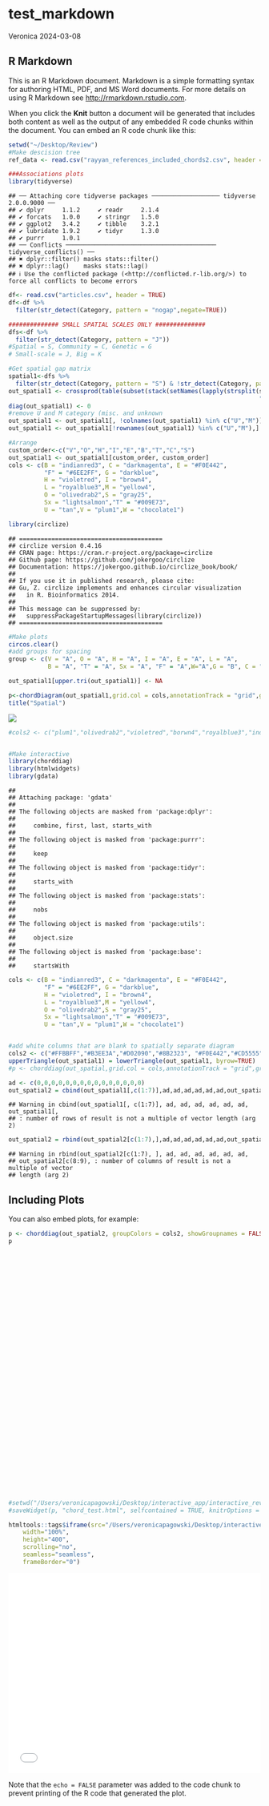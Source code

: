 test_markdown
================
Veronica
2024-03-08

## R Markdown

This is an R Markdown document. Markdown is a simple formatting syntax
for authoring HTML, PDF, and MS Word documents. For more details on
using R Markdown see <http://rmarkdown.rstudio.com>.

When you click the **Knit** button a document will be generated that
includes both content as well as the output of any embedded R code
chunks within the document. You can embed an R code chunk like this:

``` r
setwd("~/Desktop/Review")
#Make descision tree
ref_data <- read.csv("rayyan_references_included_chords2.csv", header = TRUE)

###Associations plots
library(tidyverse)
```

    ## ── Attaching core tidyverse packages ─────────────────── tidyverse 2.0.0.9000 ──
    ## ✔ dplyr     1.1.2     ✔ readr     2.1.4
    ## ✔ forcats   1.0.0     ✔ stringr   1.5.0
    ## ✔ ggplot2   3.4.2     ✔ tibble    3.2.1
    ## ✔ lubridate 1.9.2     ✔ tidyr     1.3.0
    ## ✔ purrr     1.0.1     
    ## ── Conflicts ────────────────────────────────────────── tidyverse_conflicts() ──
    ## ✖ dplyr::filter() masks stats::filter()
    ## ✖ dplyr::lag()    masks stats::lag()
    ## ℹ Use the conflicted package (<http://conflicted.r-lib.org/>) to force all conflicts to become errors

``` r
df<- read.csv("articles.csv", header = TRUE)
df<-df %>% 
  filter(str_detect(Category, pattern = "nogap",negate=TRUE))

############## SMALL SPATIAL SCALES ONLY ##############
dfs<-df %>% 
  filter(str_detect(Category, pattern = "J"))
#Spatial = S, Community = C, Genetic = G
# Small-scale = J, Big = K

#Get spatial gap matrix
spatial1<-dfs %>% 
  filter(str_detect(Category, pattern = "S") & !str_detect(Category, pattern = "G"))
out_spatial1 <- crossprod(table(subset(stack(setNames(lapply(strsplit(spatial1$Category, 
                                                                      "[][]|,\\s*"), trimws), spatial1$Id))[2:1], nzchar(values))))
diag(out_spatial1) <- 0
#remove U and M category (misc. and unknown
out_spatial1 <- out_spatial1[, !colnames(out_spatial1) %in% c("U","M")] 
out_spatial1 <- out_spatial1[!rownames(out_spatial1) %in% c("U","M"),]

#Arrange 
custom_order<-c("V","O","H","I","E","B","T","C","S")
out_spatial1 <- out_spatial1[custom_order, custom_order]
cols <- c(B = "indianred3", C = "darkmagenta", E = "#F0E442",
          "F" = "#6EE2FF", G = "darkblue",
          H = "violetred", I = "brown4",
          L = "royalblue3",M = "yellow4",
          O = "olivedrab2",S = "gray25",
          Sx = "lightsalmon","T" = "#009E73",
          U = "tan",V = "plum1",W = "chocolate1")

library(circlize)
```

    ## ========================================
    ## circlize version 0.4.16
    ## CRAN page: https://cran.r-project.org/package=circlize
    ## Github page: https://github.com/jokergoo/circlize
    ## Documentation: https://jokergoo.github.io/circlize_book/book/
    ## 
    ## If you use it in published research, please cite:
    ## Gu, Z. circlize implements and enhances circular visualization
    ##   in R. Bioinformatics 2014.
    ## 
    ## This message can be suppressed by:
    ##   suppressPackageStartupMessages(library(circlize))
    ## ========================================

``` r
#Make plots
circos.clear()
#add groups for spacing
group <- c(V = "A", O = "A", H = "A", I = "A", E = "A", L = "A",
           B = "A", "T" = "A", Sx = "A", "F" = "A",W="A",G = "B", C = "B",S = "B")

out_spatial1[upper.tri(out_spatial1)] <- NA

p<-chordDiagram(out_spatial1,grid.col = cols,annotationTrack = "grid",group=group, big.gap = 10) 
title("Spatial")
```

![](test_markdown_files/figure-gfm/unnamed-chunk-1-1.png)<!-- -->

``` r
#cols2 <- c("plum1","olivedrab2","violetred","borwn4","royalblue3","indianred3","#009E73","lightsalmon","#6EE2FF","chocolate1","gray25","darkblue","darkmagenta","green")


#Make interactive
library(chorddiag)
library(htmlwidgets)
library(gdata)
```

    ## 
    ## Attaching package: 'gdata'
    ## 
    ## The following objects are masked from 'package:dplyr':
    ## 
    ##     combine, first, last, starts_with
    ## 
    ## The following object is masked from 'package:purrr':
    ## 
    ##     keep
    ## 
    ## The following object is masked from 'package:tidyr':
    ## 
    ##     starts_with
    ## 
    ## The following object is masked from 'package:stats':
    ## 
    ##     nobs
    ## 
    ## The following object is masked from 'package:utils':
    ## 
    ##     object.size
    ## 
    ## The following object is masked from 'package:base':
    ## 
    ##     startsWith

``` r
cols <- c(B = "indianred3", C = "darkmagenta", E = "#F0E442",
          "F" = "#6EE2FF", G = "darkblue",
          H = "violetred", I = "brown4",
          L = "royalblue3",M = "yellow4",
          O = "olivedrab2",S = "gray25",
          Sx = "lightsalmon","T" = "#009E73",
          U = "tan",V = "plum1",W = "chocolate1")


#add white columns that are blank to spatially separate diagram
cols2 <- c("#FFBBFF","#B3EE3A","#D02090","#8B2323", "#F0E442","#CD5555", "#009E73","white","white","white","white","white","white","#8B008B","#404040","white","white","white","white","white","white")
upperTriangle(out_spatial1) = lowerTriangle(out_spatial1, byrow=TRUE)
#p <- chorddiag(out_spatial,grid.col = cols,annotationTrack = "grid",group=group, big.gap = 10)

ad <- c(0,0,0,0,0,0,0,0,0,0,0,0,0,0,0)
out_spatial2 = cbind(out_spatial1[,c(1:7)],ad,ad,ad,ad,ad,ad,out_spatial1[,c(8:9)],ad,ad,ad,ad,ad,ad)
```

    ## Warning in cbind(out_spatial1[, c(1:7)], ad, ad, ad, ad, ad, ad, out_spatial1[,
    ## : number of rows of result is not a multiple of vector length (arg 2)

``` r
out_spatial2 = rbind(out_spatial2[c(1:7),],ad,ad,ad,ad,ad,ad,out_spatial2[c(8:9),],ad,ad,ad,ad,ad,ad)
```

    ## Warning in rbind(out_spatial2[c(1:7), ], ad, ad, ad, ad, ad, ad,
    ## out_spatial2[c(8:9), : number of columns of result is not a multiple of vector
    ## length (arg 2)

## Including Plots

You can also embed plots, for example:

``` r
p <- chorddiag(out_spatial2, groupColors = cols2, showGroupnames = FALSE,groupPadding = 2,showTooltips = FALSE,tickInterval=10,ticklabelFontsize=0)
p
```

<div class="chorddiag html-widget html-fill-item-overflow-hidden html-fill-item" id="htmlwidget-0e81a17cf9add7b5b278" style="width:672px;height:480px;"></div>
<script type="application/json" data-for="htmlwidget-0e81a17cf9add7b5b278">{"x":{"matrix":[[0,5,1,0,1,1,0,0,0,0,0,0,0,1,14,0,0,0,0,0,0],[5,0,6,1,0,4,3,0,0,0,0,0,0,7,28,0,0,0,0,0,0],[1,6,0,2,1,3,3,0,0,0,0,0,0,4,26,0,0,0,0,0,0],[0,1,2,0,1,1,0,0,0,0,0,0,0,1,8,0,0,0,0,0,0],[1,0,1,1,0,0,0,0,0,0,0,0,0,0,8,0,0,0,0,0,0],[1,4,3,1,0,0,0,0,0,0,0,0,0,4,10,0,0,0,0,0,0],[0,3,3,0,0,0,0,0,0,0,0,0,0,0,10,0,0,0,0,0,0],[0,0,0,0,0,0,0,0,0,0,0,0,0,0,0,0,0,0,0,0,0],[0,0,0,0,0,0,0,0,0,0,0,0,0,0,0,0,0,0,0,0,0],[0,0,0,0,0,0,0,0,0,0,0,0,0,0,0,0,0,0,0,0,0],[0,0,0,0,0,0,0,0,0,0,0,0,0,0,0,0,0,0,0,0,0],[0,0,0,0,0,0,0,0,0,0,0,0,0,0,0,0,0,0,0,0,0],[0,0,0,0,0,0,0,0,0,0,0,0,0,0,0,0,0,0,0,0,0],[1,7,4,1,0,4,0,0,0,0,0,0,0,0,12,0,0,0,0,0,0],[14,28,26,8,8,10,10,0,0,0,0,0,0,12,0,0,0,0,0,0,0],[0,0,0,0,0,0,0,0,0,0,0,0,0,0,0,0,0,0,0,0,0],[0,0,0,0,0,0,0,0,0,0,0,0,0,0,0,0,0,0,0,0,0],[0,0,0,0,0,0,0,0,0,0,0,0,0,0,0,0,0,0,0,0,0],[0,0,0,0,0,0,0,0,0,0,0,0,0,0,0,0,0,0,0,0,0],[0,0,0,0,0,0,0,0,0,0,0,0,0,0,0,0,0,0,0,0,0],[0,0,0,0,0,0,0,0,0,0,0,0,0,0,0,0,0,0,0,0,0]],"options":{"type":"directional","width":null,"height":null,"margin":100,"showGroupnames":false,"groupNames":["V","O","H","I","E","B","T","ad","ad","ad","ad","ad","ad","C","S","ad","ad","ad","ad","ad","ad"],"groupColors":["#FFBBFF","#B3EE3A","#D02090","#8B2323","#F0E442","#CD5555","#009E73","white","white","white","white","white","white","#8B008B","#404040","white","white","white","white","white","white"],"groupThickness":0.1,"groupPadding":0.0349065850398866,"groupnamePadding":[30,30,30,30,30,30,30,30,30,30,30,30,30,30,30,30,30,30,30,30,30],"groupnameFontsize":18,"groupedgeColor":null,"chordedgeColor":"#808080","categoryNames":null,"categorynamePadding":100,"categorynameFontsize":28,"showTicks":true,"tickInterval":10,"ticklabelFontsize":0,"fadeLevel":0.1,"showTooltips":false,"showZeroTooltips":true,"tooltipNames":["V","O","H","I","E","B","T","ad","ad","ad","ad","ad","ad","C","S","ad","ad","ad","ad","ad","ad"],"tooltipFontsize":12,"tooltipUnit":"","tooltipGroupConnector":" &#x25B6; ","precision":"null","clickAction":null,"clickGroupAction":null}},"evals":[],"jsHooks":[]}</script>

``` r
#setwd("/Users/veronicapagowski/Desktop/interactive_app/interactive_review")
#saveWidget(p, "chord_test.html", selfcontained = TRUE, knitrOptions = list())

htmltools::tags$iframe(src="/Users/veronicapagowski/Desktop/interactive_app/interactive_review/chord_test.html",
    width="100%", 
    height="400",
    scrolling="no", 
    seamless="seamless", 
    frameBorder="0")
```

<iframe src="/Users/veronicapagowski/Desktop/interactive_app/interactive_review/chord_test.html" width="100%" height="400" scrolling="no" seamless="seamless" frameBorder="0"></iframe>

Note that the `echo = FALSE` parameter was added to the code chunk to
prevent printing of the R code that generated the plot.
